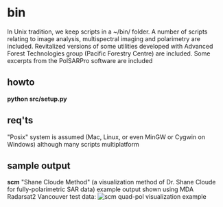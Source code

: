 # bin
In Unix tradition, we keep scripts in a ~/bin/ folder. A number of scripts relating to image analysis, multispectral imaging and polarimetry are included. Revitalized versions of some utilities developed with Advanced Forest Technologies group (Pacific Forestry Centre) are included. Some excerpts from the PolSARPro software are included

## howto
**python src/setup.py**

## req'ts
"Posix" system is assumed (Mac, Linux, or even MinGW or Cygwin on Windows) although many scripts multiplatform

## sample output
**scm** "Shane Cloude Method" (a visualization method of Dr. Shane Cloude for fully-polarimetric SAR data) example output shown using MDA Radarsat2 Vancouver test data: 
![scm quad-pol visualization example](src/scm_test/scm_test.png)
